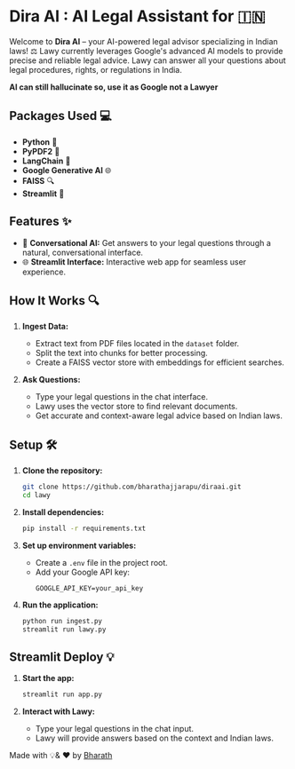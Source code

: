 # Dira AI : AI Legal Assistant for 🇮🇳

Welcome to **Dira AI** – your AI-powered legal advisor specializing in Indian laws! ⚖️ 
Lawy currently leverages Google's advanced AI models to provide precise and reliable legal advice. 
Lawy can answer all your questions about legal procedures, rights, or regulations in India.

**AI can still hallucinate so, use it as Google not a Lawyer**

## Packages Used 💻

- **Python** 🐍
- **PyPDF2** 📄
- **LangChain** 🔗
- **Google Generative AI** 🌐
- **FAISS** 🔍
- **Streamlit** 🌟

## Features ✨

- 💬 **Conversational AI:** Get answers to your legal questions through a natural, conversational interface.
- 🌐 **Streamlit Interface:** Interactive web app for seamless user experience.

## How It Works 🔍

1. **Ingest Data:**
   - Extract text from PDF files located in the `dataset` folder.
   - Split the text into chunks for better processing.
   - Create a FAISS vector store with embeddings for efficient searches.

2. **Ask Questions:**
   - Type your legal questions in the chat interface.
   - Lawy uses the vector store to find relevant documents.
   - Get accurate and context-aware legal advice based on Indian laws.

## Setup 🛠️

1. **Clone the repository:**
   ```bash
   git clone https://github.com/bharathajjarapu/diraai.git
   cd lawy
   ```

2. **Install dependencies:**
   ```bash
   pip install -r requirements.txt
   ```

3. **Set up environment variables:**
   - Create a `.env` file in the project root.
   - Add your Google API key:
     ```
     GOOGLE_API_KEY=your_api_key
     ```

4. **Run the application:**
   ```bash
   python run ingest.py
   streamlit run lawy.py
   ```

## Streamlit Deploy 💡

1. **Start the app:**
   ```bash
   streamlit run app.py
   ```

2. **Interact with Lawy:**
   - Type your legal questions in the chat input.
   - Lawy will provide answers based on the context and Indian laws.

Made with 💡& ❤️ by [Bharath](https://github.com/bharathajjarapu)
